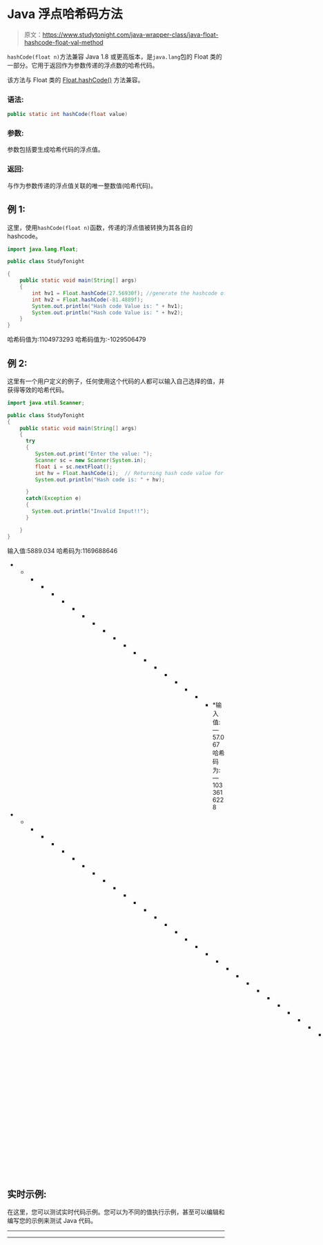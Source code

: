 # Java 浮点哈希码方法

> 原文：<https://www.studytonight.com/java-wrapper-class/java-float-hashcode-float-val-method>

`hashCode(float n)`方法兼容 Java 1.8 或更高版本，是`java.lang`包的 Float 类的一部分。它用于返回作为参数传递的浮点数的哈希代码。

该方法与 Float 类的 [Float.hashCode()](https://www.studytonight.com/java-wrapper-class/java-float-hashcode-method) 方法兼容。

### 语法:

```java
public static int hashCode(float value) 
```

### 参数:

参数包括要生成哈希代码的浮点值。

### 返回:

与作为参数传递的浮点值关联的唯一整数值(哈希代码)。

## 例 1:

这里，使用`hashCode(float n)`函数，传递的浮点值被转换为其各自的 hashcode。

```java
import java.lang.Float;

public class StudyTonight

{  
    public static void main(String[] args)  
    {  
        int hv1 = Float.hashCode(27.56930f); //generate the hashcode of the passed argument
        int hv2 = Float.hashCode(-81.4889f); 
        System.out.println("Hash code Value is: " + hv1); 
        System.out.println("Hash code Value is: " + hv2);
    }  
}
```

哈希码值为:1104973293
哈希码值为:-1029506479

## 例 2:

这里有一个用户定义的例子，任何使用这个代码的人都可以输入自己选择的值，并获得等效的哈希代码。

```java
import java.util.Scanner; 

public class StudyTonight
{  
    public static void main(String[] args)
    {  
      try
      {
         System.out.print("Enter the value: ");  
         Scanner sc = new Scanner(System.in);         
         float i = sc.nextFloat();  
         int hv = Float.hashCode(i);  // Returning hash code value for this object
         System.out.println("Hash code is: " + hv);

      }
      catch(Exception e)
      {
        System.out.println("Invalid Input!!");
      }

    }  
} 
```

输入值:5889.034
哈希码为:1169688646
* * * * * * * * * * * * * * * * * * * * *输入值:—57.067
哈希码为:—1033616228
* * * * * * * * * * * * * * * * * * * * * * * * * * * * * * * * * * *输入值:0x67
无效输入！！

## 实时示例:

在这里，您可以测试实时代码示例。您可以为不同的值执行示例，甚至可以编辑和编写您的示例来测试 Java 代码。

* * *

* * *